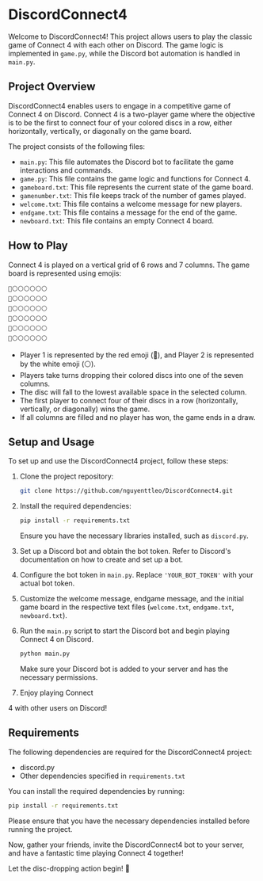 # DiscordConnect4

Welcome to DiscordConnect4! This project allows users to play the classic game of Connect 4 with each other on Discord. The game logic is implemented in `game.py`, while the Discord bot automation is handled in `main.py`.

## Project Overview

DiscordConnect4 enables users to engage in a competitive game of Connect 4 on Discord. Connect 4 is a two-player game where the objective is to be the first to connect four of your colored discs in a row, either horizontally, vertically, or diagonally on the game board.

The project consists of the following files:

- `main.py`: This file automates the Discord bot to facilitate the game interactions and commands.
- `game.py`: This file contains the game logic and functions for Connect 4.
- `gameboard.txt`: This file represents the current state of the game board.
- `gamenumber.txt`: This file keeps track of the number of games played.
- `welcome.txt`: This file contains a welcome message for new players.
- `endgame.txt`: This file contains a message for the end of the game.
- `newboard.txt`: This file contains an empty Connect 4 board.

## How to Play

Connect 4 is played on a vertical grid of 6 rows and 7 columns. The game board is represented using emojis:

```
🔴⚪⚪⚪⚪⚪⚪
🔴⚪⚪⚪⚪⚪⚪
🔴⚪⚪⚪⚪⚪⚪
🔴⚪⚪⚪⚪⚪⚪
🔴⚪⚪⚪⚪⚪⚪
🔴⚪⚪⚪⚪⚪⚪
```

- Player 1 is represented by the red emoji (🔴), and Player 2 is represented by the white emoji (⚪).
- Players take turns dropping their colored discs into one of the seven columns.
- The disc will fall to the lowest available space in the selected column.
- The first player to connect four of their discs in a row (horizontally, vertically, or diagonally) wins the game.
- If all columns are filled and no player has won, the game ends in a draw.

## Setup and Usage

To set up and use the DiscordConnect4 project, follow these steps:

1. Clone the project repository:

   ```bash
   git clone https://github.com/nguyenttleo/DiscordConnect4.git
   ```

2. Install the required dependencies:

   ```bash
   pip install -r requirements.txt
   ```

   Ensure you have the necessary libraries installed, such as `discord.py`.

3. Set up a Discord bot and obtain the bot token. Refer to Discord's documentation on how to create and set up a bot.

4. Configure the bot token in `main.py`. Replace `'YOUR_BOT_TOKEN'` with your actual bot token.

5. Customize the welcome message, endgame message, and the initial game board in the respective text files (`welcome.txt`, `endgame.txt`, `newboard.txt`).

6. Run the `main.py` script to start the Discord bot and begin playing Connect 4 on Discord.

   ```bash
   python main.py
   ```

   Make sure your Discord bot is added to your server and has the necessary permissions.

7. Enjoy playing Connect

 4 with other users on Discord!

## Requirements

The following dependencies are required for the DiscordConnect4 project:

- discord.py
- Other dependencies specified in `requirements.txt`

You can install the required dependencies by running:

```bash
pip install -r requirements.txt
```

Please ensure that you have the necessary dependencies installed before running the project.

Now, gather your friends, invite the DiscordConnect4 bot to your server, and have a fantastic time playing Connect 4 together!

Let the disc-dropping action begin! :game_die:
